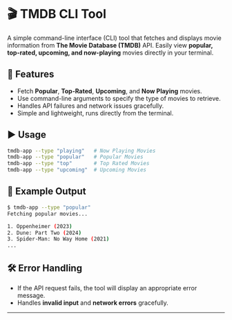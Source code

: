 
# 🎬 TMDB CLI Tool

A simple command-line interface (CLI) tool that fetches and displays movie information from **The Movie Database (TMDB)** API. Easily view **popular, top-rated, upcoming, and now-playing** movies directly in your terminal.

## 🚀 Features
- Fetch **Popular**, **Top-Rated**, **Upcoming**, and **Now Playing** movies.
- Use command-line arguments to specify the type of movies to retrieve.
- Handles API failures and network issues gracefully.
- Simple and lightweight, runs directly from the terminal.


## ▶️ Usage
```sh
tmdb-app --type "playing"   # Now Playing Movies
tmdb-app --type "popular"   # Popular Movies
tmdb-app --type "top"       # Top Rated Movies
tmdb-app --type "upcoming"  # Upcoming Movies
```

## 📜 Example Output
```sh
$ tmdb-app --type "popular"
Fetching popular movies...

1. Oppenheimer (2023)
2. Dune: Part Two (2024)
3. Spider-Man: No Way Home (2021)
...
```

## 🛠 Error Handling
- If the API request fails, the tool will display an appropriate error message.
- Handles **invalid input** and **network errors** gracefully.
---